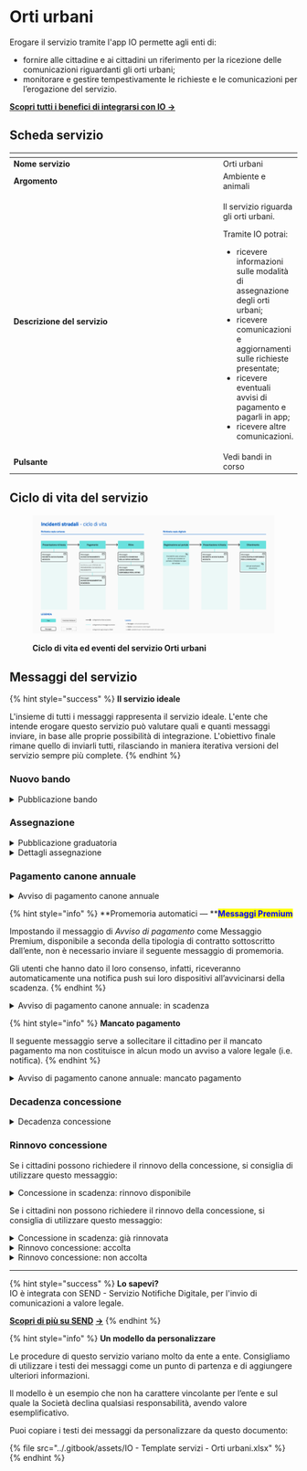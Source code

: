 # Orti urbani

Erogare il servizio tramite l'app IO permette agli enti di:

* fornire alle cittadine e ai cittadini un riferimento per la ricezione delle comunicazioni riguardanti gli orti urbani;
* monitorare e gestire tempestivamente le richieste e le comunicazioni per l’erogazione del servizio.

[**Scopri tutti i benefici di integrarsi con IO →** ](https://docs.pagopa.it/manuale-servizi/lapp-io/cose-io-e-qual-e-il-suo-obiettivo#perche-un-ente-dovrebbe-integrarsi-con-io)

## Scheda servizio <a href="#scheda-servizio" id="scheda-servizio"></a>

<table data-header-hidden><thead><tr><th width="373"></th><th></th></tr></thead><tbody><tr><td><strong>Nome servizio</strong></td><td>Orti urbani</td></tr><tr><td><strong>Argomento</strong></td><td>Ambiente e animali</td></tr><tr><td><strong>Descrizione del servizio</strong></td><td><p>Il servizio riguarda gli orti urbani.</p><p></p><p>Tramite IO potrai:</p><ul><li>ricevere informazioni sulle modalità di assegnazione degli orti urbani;</li><li>ricevere comunicazioni e aggiornamenti sulle richieste presentate;</li><li>ricevere eventuali avvisi di pagamento e pagarli in app;</li><li>ricevere altre comunicazioni.</li></ul></td></tr><tr><td><strong>Pulsante</strong></td><td>Vedi bandi in corso</td></tr></tbody></table>

## Ciclo di vita del servizio

<figure><img src="../.gitbook/assets/image (7).png" alt=""><figcaption><p><strong>Ciclo di vita ed eventi del servizio Orti urbani</strong></p></figcaption></figure>

## Messaggi del servizio

{% hint style="success" %}
**Il servizio ideale**

L'insieme di tutti i messaggi rappresenta il servizio ideale. L'ente che intende erogare questo servizio può valutare quali e quanti messaggi inviare, in base alle proprie possibilità di integrazione. L'obiettivo finale rimane quello di inviarli tutti, rilasciando in maniera iterativa versioni del servizio sempre più complete.
{% endhint %}

### Nuovo bando

<details>

<summary>Pubblicazione bando</summary>

:sparkles: <mark style="color:blue;">**Allegati Premium**</mark> — Tramite questa funzionalità Premium, disponibile a seconda della tipologia di contratto sottoscritto dall’ente, puoi allegare documenti all'interno del messaggio.

Questo messaggio è da utilizzare sia per messaggi Premium, sia per messaggi standard. In caso di messaggio standard, **ricorda di eliminare ogni riferimento agli allegati dal corpo del messaggio.**

***

**🖋 Titolo del messaggio:** Pubblicato un nuovo bando

🗒 **Testo del messaggio**:&#x20;

Dal \<gg/mm/aaaa> è possibile fare domanda di assegnazione di orti urbani nel territorio comunale.

Per consultare i criteri di assegnazione e fare domanda, \[visita questo sito]\(URL).

\[Solo per messaggi Premium con allegato] Trovi il testo completo del bando in allegato a questo messaggio.

**🪄 Pulsante**: n/a

**📎 **<mark style="color:blue;">**Allegato Premium:**</mark> \<testo integrale del bando>

***

**Destinatari**: I cittadini residenti nell’area di azione del servizio che hanno manifestato interesse verso il servizio.

**Quando inviarlo**: Quando l’ente pubblica un nuovo bando per l’assegnazione di orti urbani.

**User story**: Come cittadino voglio essere informato sull’apertura di bandi per l’assegnazione di orti urbani.

</details>

### Assegnazione

<details>

<summary>Pubblicazione graduatoria</summary>

**🖋 Titolo del messaggio:** Pubblicata la graduatoria

🗒 **Testo del messaggio:**

È disponibile la graduatoria per l’assegnazione di orti urbani nel territorio comunale.

Se vuoi rinunciare alla tua posizione, hai tempo fino al \<gg/mm/aaaa>.

Per visualizzare la tua posizione in graduatoria, \[visita questo sito]\(URL).

**🪄 Pulsante:** Vai alla graduatoria

***

**Destinatari:** I cittadini che hanno inviato domanda di partecipazione al bando per l’assegnazione di orti urbani.

**Quando inviarlo:** Quando l’ente pubblica pubblica la graduatoria per l’assegnazione di orti urbani.

**User story:** Come cittadino voglio ricevere aggiornamento sull’esito dei miei bandi.

</details>

<details>

<summary>Dettagli assegnazione</summary>

:sparkles: <mark style="color:blue;">**Allegati Premium**</mark> — Tramite questa funzionalità Premium, disponibile a seconda della tipologia di contratto sottoscritto dall’ente, puoi allegare documenti all'interno del messaggio.

Questo messaggio è da utilizzare sia per messaggi Premium, sia per messaggi standard. In caso di messaggio standard, **ricorda di eliminare ogni riferimento agli allegati dal corpo del messaggio.**

***

**🖋 Titolo del messaggio:** Ti è stato assegnato un orto urbano&#x20;

🗒 **Testo del messaggio:**

Dal \<gg/mm/aaaa> il lotto \<nnnn> in \<indirizzo> è assegnato a te.

L’assegnazione scadrà il \<gg/mm/aaaa>.

Riceverai un messaggio in app in prossimità della scadenza.

\[Solo per messaggi premium con allegato] Trovi il testo completo del regolamento in allegato a questo messaggio.

Per visualizzare il regolamento e scoprire dettagli sull'assegnazione e modalità di utilizzo dell'orto, \[visita questo sito]\(URL).

**🪄 Pulsante:** n/a

**📎 **<mark style="color:blue;">**Allegato Premium:**</mark> \<regolamento>

***

**Destinatari:** I cittadini che hanno ottenuto l’assegnazione di orti urbani.

**Quando inviarlo:** Quando, a seguito dell’assegnazione,  l’ente deve comunicare agli assegnatari i dettagli sulla assegnazione del lotto.

**User story:** Come cittadino voglio ricevere informazioni dettagliate sull’assegnazione dell’orto urbano.

</details>

### Pagamento canone annuale

<details>

<summary>Avviso di pagamento canone annuale</summary>

:sparkles: <mark style="color:blue;">**Messaggio Premium**</mark> — Se hai un contratto Premium, ti consigliamo di configurare questo messaggio con promemoria Premium: i destinatari verranno avvisati dell‘avvicinarsi della scadenza tramite notifica push.

***

**🖋 Titolo del messaggio:** Hai un nuovo avviso di pagamento

🗒 **Testo del messaggio:**

C'è un avviso da pagare intestato a \<nome> \<cognome> e relativo a \<causale>.

**Devi pagare:** <00,00> €

**Entro il:** \<gg/mm/aaaa>

Puoi pagare direttamente in app premendo “Vedi Avviso”, oppure tramite tutti i canali di pagamento della piattaforma pagoPA e le altre modalità di pagamento offerte dell'ente creditore.

Se hai già provveduto a pagare l'avviso, ignora questo messaggio.

Per maggiori informazioni o per richiedere assistenza, contattaci tramite i canali che trovi nella scheda servizio.

In fase di pagamento, se previsto dall'ente, l'importo riportato nel messaggio potrebbe subire variazioni.

**🪄 Pulsante:** Avviso di pagamento

***

**Destinatari:** Gli assegnatari di orti urbani.

**Quando inviarlo:** Quando è necessario effettuare il pagamento del canone annuale.

**User story:** Come cittadino voglio ricevere comunicazione quando è possibile effettuare il pagamento.

</details>

{% hint style="info" %}
**Promemoria automatici — **<mark style="color:blue;">**Messaggi Premium**</mark>

Impostando il messaggio di _Avviso di pagamento_ come Messaggio Premium, disponibile a seconda della tipologia di contratto sottoscritto dall’ente, non è necessario inviare il seguente messaggio di promemoria.

Gli utenti che hanno dato il loro consenso, infatti, riceveranno automaticamente una notifica push sui loro dispositivi all’avvicinarsi della scadenza.
{% endhint %}

<details>

<summary>Avviso di pagamento canone annuale: in scadenza</summary>

**🖋 Titolo del messaggio**: Hai un pagamento in scadenza

🗒 **Testo del messaggio:**

Il tuo pagamento per \<causale> sta per scadere.

Se hai già provveduto a pagare l'avviso ignora questo messaggio.

**🪄 Pulsante:** Vedi Avviso

***

**Destinatari**: Gli assegnatari di orti urbani.

**Quando inviarlo:** Quando il pagamento del canone è prossimo alla scadenza.

**User story:** Come cittadino voglio ricevere un promemoria per i pagamenti in scadenza.

</details>

{% hint style="info" %}
**Mancato pagamento**

Il seguente messaggio serve a sollecitare il cittadino per il mancato pagamento ma non costituisce in alcun modo un avviso a valore legale (i.e. notifica).
{% endhint %}

<details>

<summary>Avviso di pagamento canone annuale: mancato pagamento</summary>

**🖋 Titolo del messaggio:** Pagamento non effettuato

🗒 **Testo del messaggio:**

Il tuo pagamento per \<causale> è scaduto il \<gg/mm/aaaa>.

Se hai già provveduto a pagare l'avviso ignora questo messaggio.

**🪄 Pulsante:** Vedi Avviso

***

**Destinatari:** Gli assegnatari di orti urbani.

**Quando inviarlo:** Quando il pagamento del canone non è stato effettuato entro il termine.

**User story:** Come cittadino voglio ricevere comunicazione di pagamenti non effettuati.

</details>

### Decadenza concessione

<details>

<summary>Decadenza concessione</summary>

**🖋  Titolo del messaggio:** La tua concessione sta per scadere

🗒 **Testo del messaggio:**

A partire dal \<gg/mm/aaaa>, il lotto \<nnnn> dell’orto urbano in \<indirizzo> non sarà più assegnato a te.

Per ulteriori informazioni, \[visita questo sito]\(URL).

**🪄 Pulsante:** n/a

***

**Destinatari:** Gli assegnatari di orti urbani.

**Quando inviarlo:** Quando l’ente, valutati specifici criteri, decide di far decadere la concessione dell’orto urbano.

**User story:** Come cittadino voglio ricevere aggiornamenti sugli orti urbani a me assegnati.

</details>

### Rinnovo concessione

Se i cittadini possono richiedere il rinnovo della concessione, si consiglia di utilizzare questo messaggio:&#x20;

<details>

<summary>Concessione in scadenza: rinnovo disponibile</summary>

**🖋  Titolo del messaggio:** La tua concessione sta per scadere

🗒 **Testo del messaggio:**

La concessione del lotto \<nnnn> dell’orto urbano in \<indirizzo> scadrà il \<gg/mm/aaaa>.

Se vuoi, puoi fare richiesta di rinnovo. Hai tempo fino al \<gg/mm/aaaa>.

Per richiedere il rinnovo, \[visita questo sito]\(URL).

**🪄 Pulsante:** n/a

***

**Destinatari:** Gli assegnatari di orti urbani.

**Quando inviarlo**: Quando la concessione dell’orto urbano è in scadenza.

**User story:** Come cittadino voglio ricevere il promemoria della scadenza degli orti urbani a me assegnati.

</details>

Se i cittadini non possono richiedere il rinnovo della concessione, si consiglia di utilizzare questo messaggio:&#x20;

<details>

<summary>Concessione in scadenza: già rinnovata</summary>

**🖋 Titolo del messaggio:** La tua concessione sta per scadere

🗒 **Testo del messaggio:**

La concessione del lotto \<nnnn> dell’orto urbano in \<indirizzo> scadrà il \<gg/mm/aaaa>.

\[Se previsto] Hai già rinnovato la tua concessione, quindi non potrai estenderla di nuovo.

Per ulteriori informazioni, \[visita questo sito]\(URL).

**🪄 Pulsante:** n/a

***

**Destinatari:** Gli assegnatari di orti urbani che abbiano già precedentemente rinnovato la concessione.

**Quando inviarlo:** Quando la concessione dell’orto urbano è in scadenza.

**User story:** Come cittadino voglio ricevere il promemoria della scadenza degli orti urbani a me assegnati.

</details>

<details>

<summary>Rinnovo concessione: accolta</summary>

**🖋 Titolo del messaggio:** La tua richiesta è stata accolta

🗒 **Testo del messaggio:**

La tua richiesta di rinnovo della concessione del lotto \<nnnn> dell’orto urbano in \<indirizzo> è stata accolta.

Il rinnovo sarà attivo dal \<gg/mm/aaaa> e scadrà il \<gg/mm/aaaa>.

Per ulteriori informazioni, \[visita questo sito]\(URL).

**🪄 Pulsante:** n/a

***

**Destinatari:** Gli assegnatari di orti urbani che hanno richiesto il rinnovo della propria concessione.

**Quando inviarlo:** Quando l’ente accoglie la richiesta.

**User story:** Come cittadino voglio ricevere aggiornamenti sull'esito della mia richiesta.

</details>

<details>

<summary>Rinnovo concessione: non accolta</summary>

**🖋 Titolo del messaggio:** La tua richiesta non è stata accolta

🗒 **Testo del messaggio:**

La tua richiesta di rinnovo della concessione del lotto \<nnnn> dell’orto urbano in \<indirizzo> non è stata accolta.

Per ulteriori informazioni, \[visita questo sito]\(URL).

**🪄 Pulsante:** n/a

***

**Destinatari:** Gli assegnatari di orti urbani che hanno richiesto il rinnovo della propria concessione.

**Quando inviarlo:** Quando l’ente rigetta la richiesta.

**User story:** Come cittadino voglio ricevere aggiornamenti sull'esito della mia richiesta.

</details>

***

{% hint style="success" %}
**Lo sapevi?**\
IO è integrata con SEND - Servizio Notifiche Digitale, per l'invio di comunicazioni a valore legale.

[**Scopri di più su SEND**](https://notifichedigitali.pagopa.it/) [**->**](https://www.pagopa.it/it/prodotti-e-servizi/piattaforma-notifiche-digitali)
{% endhint %}

{% hint style="info" %}
**Un modello da personalizzare**

Le procedure di questo servizio variano molto da ente a ente. Consigliamo di utilizzare i testi dei messaggi come un punto di partenza e di aggiungere ulteriori informazioni.&#x20;

Il modello è un esempio che non ha carattere vincolante per l’ente e sul quale la Società declina qualsiasi responsabilità, avendo valore esemplificativo.

Puoi copiare i testi dei messaggi da personalizzare da questo documento:

{% file src="../.gitbook/assets/IO - Template servizi - Orti urbani.xlsx" %}
{% endhint %}
